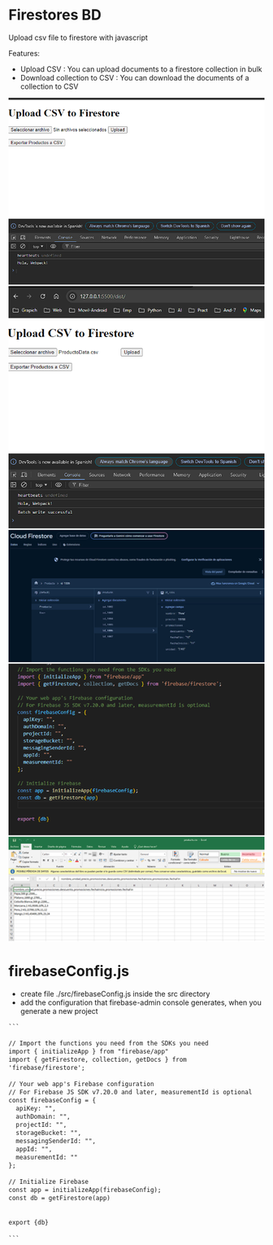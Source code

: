 # Firestores BD

Upload csv file to firestore with javascript

Features:

* Upload CSV : You can upload documents to a firestore collection in bulk
* Download collection to CSV : You can download the documents of a collection to CSV


![Upload front](https://github.com/magg77/csvToFirestore/blob/dev/screens/upload.png)
![Upload Data](https://github.com/magg77/csvToFirestore/blob/dev/screens/uploadok.png)
![Data bd firestore](https://github.com/magg77/csvToFirestore/blob/dev/screens/data-firestore.png)
![config firebase](https://github.com/magg77/csvToFirestore/blob/dev/screens/config-firebase.png)
![config firebase](https://github.com/magg77/csvToFirestore/blob/dev/screens/download.png)




# firebaseConfig.js

- create file ./src/firebaseConfig.js inside the src directory
- add the configuration that firebase-admin console generates, when you generate a new project

````
```

// Import the functions you need from the SDKs you need
import { initializeApp } from "firebase/app"
import { getFirestore, collection, getDocs } from 'firebase/firestore';

// Your web app's Firebase configuration
// For Firebase JS SDK v7.20.0 and later, measurementId is optional
const firebaseConfig = {
  apiKey: "",
  authDomain: "",
  projectId: "",
  storageBucket: "",
  messagingSenderId: "",
  appId: "",
  measurementId: ""
};

// Initialize Firebase
const app = initializeApp(firebaseConfig);
const db = getFirestore(app)


export {db}

```
````